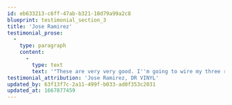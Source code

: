 ```yaml
---
id: eb633213-c6ff-47ab-b321-10d79a99a2c8
blueprint: testimonial_section_3
title: 'Jose Ramirez'
testimonial_prose:
  -
    type: paragraph
    content:
      -
        type: text
        text: '"These are very very good. I''m going to wire my three rooms at Capfest with them."'
testimonial_attribution: 'Jose Ramirez, DR VINYL'
updated_by: 63f13f7c-2a11-499f-b033-ad0f353c2031
updated_at: 1667877459
---
```

